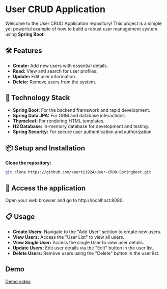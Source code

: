 # User CRUD Application

Welcome to the User CRUD Application repository! This project is a simple yet powerful example of how to build a robust user management system using **Spring Boot**.

## 🛠️ Features

- **Create:** Add new users with essential details.
- **Read:** View and search for user profiles.
- **Update:** Edit user information.
- **Delete:** Remove users from the system.

## 🚀 Technology Stack

- **Spring Boot:** For the backend framework and rapid development.
- **Spring Data JPA:** For ORM and database interactions.
- **Thymeleaf:** For rendering HTML templates.
- **H2 Database:** In-memory database for development and testing.
- **Spring Security:** For secure user authentication and authorization.

## 📦 Setup and Installation

**Clone the repository:**

```bash
git clone https://github.com/keerti1924/User-CRUD-SpringBoot.git
```

## 🔗 Access the application
Open your web browser and go to http://localhost:8080.



## 📋 Usage
- **Create Users:** Navigate to the "Add User" section to create new users.
- **View Users:** Access the "User List" to view all users.
- **View Single User:** Access the single User to view user details.
- **Update Users:** Edit user details via the "Edit" button in the user list.
- **Delete Users:** Remove users using the "Delete" button in the user list.

## Demo
[Demo video](https://github.com/keerti1924/User-CRUD-SpringBoot/blob/main/video.mp4)
